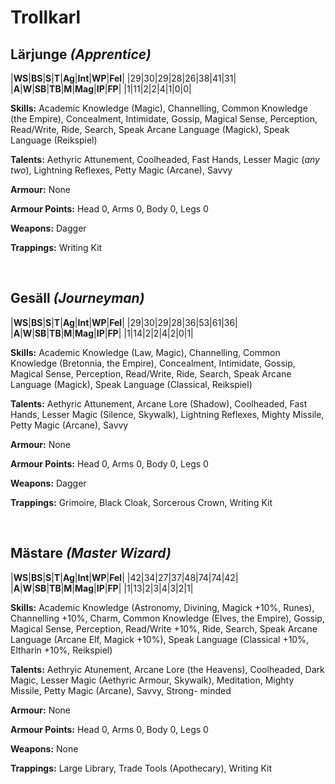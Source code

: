 # Trollkarl

## Lärjunge _(Apprentice)_

|**WS**|**BS**|**S**|**T**|**Ag**|**Int**|**WP**|**Fel**|
|29|30|29|28|26|38|41|31|
|**A**|**W**|**SB**|**TB**|**M**|**Mag**|**IP**|**FP**|
|1|11|2|2|4|1|0|0|

**Skills:** Academic Knowledge (Magic), Channelling, Common
Knowledge (the Empire), Concealment, Intimidate, Gossip,
Magical Sense, Perception, Read/Write, Ride, Search, Speak Arcane
Language (Magick), Speak Language (Reikspiel)

**Talents:** Aethyric Attunement, Coolheaded,
Fast Hands, Lesser Magic (_any two_), Lightning Reflexes, 
Petty Magic (Arcane), Savvy

**Armour:** None

**Armour Points:** Head 0, Arms 0, Body 0, Legs 0

**Weapons:** Dagger

**Trappings:** Writing Kit

<br>

## Gesäll _(Journeyman)_

|**WS**|**BS**|**S**|**T**|**Ag**|**Int**|**WP**|**Fel**|
|29|30|29|28|36|53|61|36|
|**A**|**W**|**SB**|**TB**|**M**|**Mag**|**IP**|**FP**|
|1|14|2|2|4|2|0|1|

**Skills:** Academic Knowledge (Law, Magic), Channelling, Common
Knowledge (Bretonnia, the Empire), Concealment, Intimidate, Gossip,
Magical Sense, Perception, Read/Write, Ride, Search, Speak Arcane
Language (Magick), Speak Language (Classical, Reikspiel)

**Talents:** Aethyric Attunement, Arcane Lore (Shadow), Coolheaded,
Fast Hands, Lesser Magic (Silence, Skywalk), Lightning Reflexes,
Mighty Missile, Petty Magic (Arcane), Savvy

**Armour:** None

**Armour Points:** Head 0, Arms 0, Body 0, Legs 0

**Weapons:** Dagger

**Trappings:** Grimoire, Black Cloak, Sorcerous Crown, Writing Kit

<br>

## Mästare _(Master Wizard)_

|**WS**|**BS**|**S**|**T**|**Ag**|**Int**|**WP**|**Fel**|
|42|34|27|37|48|74|74|42|
|**A**|**W**|**SB**|**TB**|**M**|**Mag**|**IP**|**FP**|
|1|13|2|3|4|3|2|1|

**Skills:** Academic Knowledge (Astronomy, Divining, Magick +10%,
Runes), Channelling +10%, Charm, Common Knowledge (Elves, the
Empire), Gossip, Magical Sense, Perception, Read/Write +10%, Ride,
Search, Speak Arcane Language (Arcane Elf, Magick +10%), Speak
Language (Classical +10%, Eltharin +10%, Reikspiel)

**Talents:** Aethryic Atunement, Arcane Lore (the Heavens),
Coolheaded, Dark Magic, Lesser Magic (Aethyric Armour, Skywalk),
Meditation, Mighty Missile, Petty Magic (Arcane), Savvy, Strong-
minded

**Armour:** None

**Armour Points:** Head 0, Arms 0, Body 0, Legs 0

**Weapons:** None

**Trappings:** Large Library, Trade Tools (Apothecary), Writing Kit